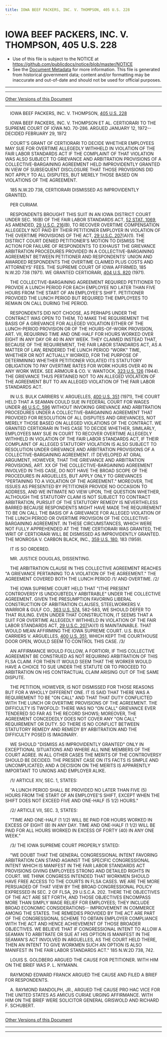 ```yaml
---
title: IOWA BEEF PACKERS, INC. V. THOMPSON, 405 U.S. 228
---
```


# IOWA BEEF PACKERS, INC. V. THOMPSON, 405 U.S. 228

* Use of this file is subject to the NOTICE at https://github.com/publicdocs/notice/blob/master/NOTICE
* See the [Document Metadata](../../../index.md) for more information.
  This file is generated from historical government data; content and/or formatting may be inaccurate and out-of-date and should not be used for official purposes.

----------
----------

[Other Versions of this Document](https://publicdocs.github.io/go/links?ns=uslm-x&ref=%2Fus%2Fcourts%2Fscotus%2FusReporter%2F405%2F228)

----------

    IOWA BEEF PACKERS, INC. V. THOMPSON, [405 U.S. 228][/us/courts/scotus/usReporter/405/228]

    IOWA BEEF PACKERS, INC. V. THOMPSON ET AL. CERTIORARI TO THE SUPREME COURT OF IOWA NO. 70-286.  ARGUED JANUARY 12, 1972-- DECIDED FEBRUARY 29, 1972

    COURT'S GRANT OF CERTIORARI TO DECIDE WHETHER EMPLOYEES MAY SUE FOR OVERTIME ALLEGEDLY WITHHELD IN VIOLATION OF THE FAIR LABOR STANDARDS ACT IF THE COMPLAINT OF THAT VIOLATION WAS ALSO SUBJECT TO GRIEVANCE AND ARBITRATION PROVISIONS OF A COLLECTIVE-BARGAINING AGREEMENT HELD IMPROVIDENTLY GRANTED IN VIEW OF SUBSEQUENT DISCLOSURE THAT THOSE PROVISIONS DID NOT APPLY TO ALL DISPUTES, BUT MERELY THOSE BASED ON VIOLATIONS OF THE AGREEMENT.

    185 N.W.2D 738, CERTIORARI DISMISSED AS IMPROVIDENTLY GRANTED.

    PER CURIAM.

    RESPONDENTS BROUGHT THIS SUIT IN AN IOWA DISTRICT COURT UNDER SEC. 16(B) OF THE FAIR LABOR STANDARDS ACT, [52 STAT. 1069][/us/stat/52/1069], AS AMENDED, [29 U.S.C. 216][/us/usc/t29/s216](B), TO RECOVER OVERTIME COMPENSATION ALLEGEDLY NOT PAID BY THEIR PETITIONER EMPLOYER IN VIOLATION OF THE OVERTIME PROVISIONS OF THE ACT, [29 U.S.C. 207][/us/usc/t29/s207](A)(1).  THE DISTRICT COURT DENIED PETITIONER'S MOTION TO DISMISS THE ACTION FOR FAILURE OF RESPONDENTS TO EXHAUST THE GRIEVANCE ARBITRATION PROCEDURES PROVIDED IN A COLLECTIVE-BARGAINING AGREEMENT BETWEEN PETITIONER AND RESPONDENTS' UNION AND AWARDED RESPONDENTS THE OVERTIME CLAIMED PLUS COSTS AND ATTORNEYS' FEES.  THE SUPREME COURT OF IOWA AFFIRMED, 185 N.W.2D 738 (1971).  WE GRANTED CERTIORARI, [404 U.S. 820][/us/courts/scotus/usReporter/404/820] (1971).

    THE COLLECTIVE-BARGAINING AGREEMENT REQUIRED PETITIONER TO PROVIDE A LUNCH PERIOD FOR EACH EMPLOYEE NO LATER THAN FIVE HOURS FROM THE START OF AN EMPLOYEE'S SHIFT.  PETITIONER PROVIDED THE LUNCH PERIOD BUT REQUIRED THE EMPLOYEES TO REMAIN ON CALL DURING THE PERIOD.

    RESPONDENTS DID NOT CHOOSE, AS PERHAPS UNDER THE CONTRACT WAS OPEN TO THEM, TO MAKE THE REQUIREMENT THE BASIS OF A GRIEVANCE FOR ALLEGED VIOLATION EITHER OF THE LUNCH-PERIOD PROVISION OR OF THE HOURS-OF-WORK PROVISION, ART. VII, REQUIRING TIME AND ONE-HALF FOR HOURS WORKED OVER EIGHT IN ANY DAY OR 40 IN ANY WEEK.  THEY CLAIMED INSTEAD THAT, BECAUSE OF THE REQUIREMENT, THE FAIR LABOR STANDARDS ACT, AS A MATTER OF LAW, RENDERED THE LUNCH PERIOD "WORK" TIME, WHETHER OR NOT ACTUALLY WORKED, FOR THE PURPOSE OF DETERMINING WHETHER PETITIONER VIOLATED ITS STATUTORY OBLIGATION TO PAY OVERTIME RATES FOR WORK HOURS OVER 40 IN ANY WORK WEEK.  SEE ARMOUR & CO. V. WANTOCK, [323 U.S. 126][/us/courts/scotus/usReporter/323/126] (1944).  THE GRIEVANCE THUS PERTAINED NOT TO AN ALLEGED VIOLATION OF THE AGREEMENT BUT TO AN ALLEGED VIOLATION OF THE FAIR LABOR STANDARDS ACT.

    IN U.S. BULK CARRIERS V. ARGUELLES, [400 U.S. 351][/us/courts/scotus/usReporter/400/351] (1971), THE COURT HELD THAT A SEAMAN COULD SUE IN FEDERAL COURT FOR WAGES UNDER [46 U.S.C. 596][/us/usc/t46/s596] WITHOUT INVOKING GRIEVANCE AND ARBITRATION PROCEDURES UNDER A COLLECTIVE-BARGAINING AGREEMENT THAT PROVIDED FOR RESOLUTION OF ALL DISPUTES AND GRIEVANCES, NOT MERELY THOSE BASED ON ALLEGED VIOLATIONS OF THE CONTRACT.  WE GRANTED CERTIORARI IN THIS CASE TO DECIDE WHETHER, SIMILARLY, EMPLOYEES MAY SUE IN COURT TO RECOVER OVERTIME ALLEGEDLY WITHHELD IN VIOLATION OF THE FAIR LABOR STANDARDS ACT, IF THEIR COMPLAINT OF ALLEGED STATUTORY VIOLATION IS ALSO SUBJECT TO RESOLUTION UNDER GRIEVANCE AND ARBITRATION PROVISIONS OF A COLLECTIVE-BARGAINING AGREEMENT.  IT DEVELOPED AT ORAL ARGUMENT, HOWEVER, THAT THE GRIEVANCE AND ARBITRATION PROVISIONS, ART. XX OF THE COLLECTIVE-BARGAINING AGREEMENT INVOLVED IN THIS CASE, DO NOT HAVE THE BROAD SCOPE OF THE PROCEDURES IN ARGUELLES, BUT APPLY ONLY TO GRIEVANCES "PERTAINING TO A VIOLATION OF THE AGREEMENT."  MOREOVER, THE ISSUES AS PRESENTED BY PETITIONER PROVIDE NO OCCASION TO ADDRESS, AND WE INTIMATE NO VIEW UPON, THE QUESTION WHETHER, ALTHOUGH THE STATUTORY CLAIM IS NOT SUBJECT TO CONTRACT ARBITRATION, PURSUIT OF THE STATUTORY REMEDY IS NEVERTHELESS BARRED BECAUSE RESPONDENTS MIGHT HAVE MADE THE REQUIREMENT TO BE ON CALL THE BASIS OF A GRIEVANCE FOR ALLEGED VIOLATION OF THE LUNCH PERIOD OR OVERTIME PROVISION OF THE COLLECTIVE-BARGAINING AGREEMENT.  IN THESE CIRCUMSTANCES, WHICH WERE NOT FULLY APPREHENDED AT THE TIME CERTIORARI WAS GRANTED, THE WRIT OF CERTIORARI WILL BE DISMISSED AS IMPROVIDENTLY GRANTED.  THE MONROSA V. CARBON BLACK, INC., [359 U.S. 180][/us/courts/scotus/usReporter/359/180], 183 (1959).

    IT IS SO ORDERED.

    MR. JUSTICE DOUGLAS, DISSENTING.

    THE ARBITRATION CLAUSE IN THIS COLLECTIVE AGREEMENT REACHES "A GRIEVANCE PERTAINING TO A VIOLATION OF THE AGREEMENT."  THE AGREEMENT COVERED BOTH THE LUNCH PERIOD /1/  AND OVERTIME.  /2/

    THE IOWA SUPREME COURT HELD THAT "(THE PRESENT CONTROVERSY IS UNDOUBTEDLY ARBITRABLE" UNDER THE COLLECTIVE AGREEMENT.  GIVEN THE PRESUMPTION FAVORING LIBERAL CONSTRUCTION OF ARBITRATION CLAUSES, STEELWORKERS V. WARRIOR & GULF CO., [363 U.S. 574][/us/courts/scotus/usReporter/363/574], 582-583, WE SHOULD DEFER TO THAT RULING.  EVEN UNDER THAT CONSTRUCTION, IT SEEMS THAT A SUIT FOR OVERTIME ALLEGEDLY WITHHELD IN VIOLATION OF THE FAIR LABOR STANDARDS ACT, [29 U.S.C. 207][/us/usc/t29/s207](A)(1) IS MAINTAINABLE.  THAT WOULD MEAN AFFIRMING THE IOWA SUPREME COURT.  U.S. BULK CARRIERS V. ARGUELLES, [400 U.S. 351][/us/courts/scotus/usReporter/400/351], WHICH KEPT THE COURTHOUSE DOOR OPEN, WOULD SEEM TO CONTROL THIS CASE.  /3/

    AN AFFIRMANCE WOULD FOLLOW, A FORTIORI, IF THIS COLLECTIVE AGREEMENT BE CONSTRUED AS NOT REQUIRING ARBITRATION OF THIS FLSA CLAIM.  FOR THEN IT WOULD SEEM THAT THE WORKER WOULD HAVE A CHOICE TO SUE UNDER THE STATUTE OR TO PROCEED TO ARBITRATION ON HIS CONTRACTUAL CLAIM ARISING OUT OF THE SAME DISPUTE.

    THE PETITION, HOWEVER, IS NOT DISMISSED FOR THOSE REASONS BUT FOR A WHOLLY DIFFERENT ONE.  IT IS SAID THAT THERE WAS A REQUIREMENT TO BE "ON CALL" AND THAT THAT DUTY CONFLICTED WITH THE LUNCH OR OVERTIME PROVISIONS OF THE AGREEMENT.  THE DIFFICULTY IS TWOFOLD:  THERE WAS NO "ON CALL" GRIEVANCE EVER TENDERED SO FAR AS THE RECORD SHOWS; MOREOVER, THE AGREEMENT CONCEDEDLY DOES NOT COVER ANY "ON CALL" REQUIREMENT OR DUTY.  SO THERE IS NO CONFLICT BETWEEN STATUTORY REMEDY AND REMEDY BY ARBITRATION AND THE DIFFICULTY POSED IS IMAGINARY.

    WE SHOULD "DISMISS AS IMPROVIDENTLY GRANTED" ONLY IN EXCEPTIONAL SITUATIONS AND WHERE ALL NINE MEMBERS OF THE COURT AGREE.  IN ALL OTHER CASES THE MERITS OF THE CONTROVERSY SHOULD BE DECIDED.  THE PRESENT CASE ON ITS FACTS IS SIMPLE AND UNCOMPLICATED; AND A DECISION ON THE MERITS IS APPARENTLY IMPORTANT TO UNIONS AND EMPLOYER ALIKE.

    /1/  ARTICLE XIV, SEC. 1, STATES:

    "A LUNCH PERIOD SHALL BE PROVIDED NO LATER THAN FIVE (5) HOURS FROM THE START OF AN EMPLOYEE'S SHIFT, EXCEPT WHEN THE SHIFT DOES NOT EXCEED FIVE AND ONE-HALF (5 1/2) HOURS."

    /2/  ARTICLE VII, SEC. 3, STATES:

    "TIME AND ONE-HALF (1 1/2) WILL BE PAID FOR HOURS WORKED IN EXCESS OF EIGHT (8) IN ANY DAY.  TIME AND ONE-HALF (1 1/2) WILL BE PAID FOR ALL HOURS WORKED IN EXCESS OF FORTY (40) IN ANY ONE WEEK."

    /3/  THE IOWA SUPREME COURT PROPERLY STATED:

    "WE DOUBT THAT THE GENERAL CONGRESSIONAL INTENT FAVORING ARBITRATION CAN STAND AGAINST THE SPECIFIC CONGRESSIONAL INTENT WHICH IS MANIFEST IN THE FAIR LABOR STANDARDS ACT PROVISIONS GIVING EMPLOYEES STRONG AND DETAILED RIGHTS IN COURT.  WE THINK CONGRESS INTENDED THAT WORKMEN SHOULD HAVE FREE ACCESS TO THE COURTS IN FLSA CASES.  WE ARE THE MORE PERSUADED OF THAT VIEW BY THE BROAD CONGRESSIONAL POLICY EXPRESSED IN SEC. 2 OF FLSA, 29 U.S.C.A. 202.  THERE THE OBJECTIVES OF THE ACT ARE SET FORTH, AND THOSE OBJECTIVES ENCOMPASS MORE THAN SIMPLY WAGE RELIEF FOR EMPLOYEES; THEY INCLUDE BROAD ECONOMIC CONSIDERATIONS-- IMPROVEMENT IN COMMERCE AMONG THE STATES.  THE REMEDIES PROVIDED BY THE ACT ARE PART OF THE CONGRESSIONAL SCHEME TO OBTAIN EMPLOYER COMPLIANCE WITH THE ACT AND HENCE ACHIEVEMENT OF THOSE BROADER OBJECTIVES.  WE BELIEVE THAT IF CONGRESSIONAL INTENT TO ALLOW A SEAMAN TO ARBITRATE OR SUE AT HIS OPTION IS MANIFEST IN THE SEAMAN'S ACT INVOLVED IN ARGUELLES, AS THE COURT HELD THERE, THEN AN INTENT TO GIVE WORKMEN SUCH AN OPTION IS ALSO MANIFEST IN THE FAIR LABOR STANDARDS ACT."  185 N.W.2D 738, 742.

    LOUIS S. GOLDBERG ARGUED THE CAUSE FOR PETITIONER.  WITH HIM ON THE BRIEF WAS P. L. NYMANN.

    RAYMOND EDWARD FRANCK ARGUED THE CAUSE AND FILED A BRIEF FOR RESPONDENTS.

    A. RAYMOND RANDOLPH, JR., ARGUED THE CAUSE PRO HAC VICE FOR THE UNITED STATES AS AMICUS CURIAE URGING AFFIRMANCE.  WITH HIM ON THE BRIEF WERE SOLICITOR GENERAL GRISWOLD AND RICHARD F. SCHUBERT.

----------

[Other Versions of this Document](https://publicdocs.github.io/go/links?ns=uslm-x&ref=%2Fus%2Fcourts%2Fscotus%2FusReporter%2F405%2F228)

----------
----------

[/us/courts/scotus/usReporter/405/228]: https://publicdocs.github.io/go/links?ns=uslm-x&ref=%2Fus%2Fcourts%2Fscotus%2FusReporter%2F405%2F228
[/us/stat/52/1069]: https://publicdocs.github.io/go/links?ns=uslm&ref=%2Fus%2Fstat%2F52%2F1069
[/us/usc/t29/s216]: https://publicdocs.github.io/go/links?ns=uslm&ref=%2Fus%2Fusc%2Ft29%2Fs216
[/us/usc/t29/s207]: https://publicdocs.github.io/go/links?ns=uslm&ref=%2Fus%2Fusc%2Ft29%2Fs207
[/us/courts/scotus/usReporter/404/820]: https://publicdocs.github.io/go/links?ns=uslm-x&ref=%2Fus%2Fcourts%2Fscotus%2FusReporter%2F404%2F820
[/us/courts/scotus/usReporter/323/126]: https://publicdocs.github.io/go/links?ns=uslm-x&ref=%2Fus%2Fcourts%2Fscotus%2FusReporter%2F323%2F126
[/us/courts/scotus/usReporter/400/351]: https://publicdocs.github.io/go/links?ns=uslm-x&ref=%2Fus%2Fcourts%2Fscotus%2FusReporter%2F400%2F351
[/us/usc/t46/s596]: https://publicdocs.github.io/go/links?ns=uslm&ref=%2Fus%2Fusc%2Ft46%2Fs596
[/us/courts/scotus/usReporter/359/180]: https://publicdocs.github.io/go/links?ns=uslm-x&ref=%2Fus%2Fcourts%2Fscotus%2FusReporter%2F359%2F180
[/us/courts/scotus/usReporter/363/574]: https://publicdocs.github.io/go/links?ns=uslm-x&ref=%2Fus%2Fcourts%2Fscotus%2FusReporter%2F363%2F574
[/us/usc/t29/s207]: https://publicdocs.github.io/go/links?ns=uslm&ref=%2Fus%2Fusc%2Ft29%2Fs207
[/us/courts/scotus/usReporter/400/351]: https://publicdocs.github.io/go/links?ns=uslm-x&ref=%2Fus%2Fcourts%2Fscotus%2FusReporter%2F400%2F351


